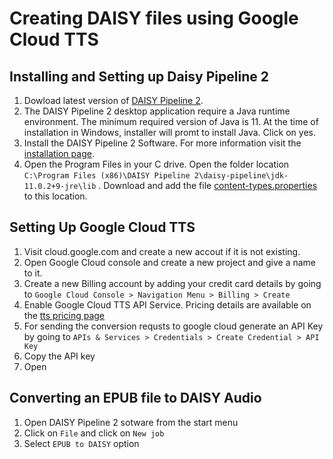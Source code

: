 # Creating DAISY files using Google Cloud TTS

## Installing and Setting up Daisy Pipeline 2
1. Dowload latest version of [DAISY Pipeline 2](https://daisy.github.io/pipeline/Download.html).
2. The DAISY Pipeline 2 desktop application require a Java runtime environment. The minimum required version of Java is 11. At the time of installation in Windows, installer will promt to install Java. Click on yes. 
3. Install the DAISY Pipeline 2 Software. For more information visit the [installation page](https://daisy.github.io/pipeline/Get-Help/User-Guide/Installation/#system-requirements).
4. Open the Program Files in your C drive. Open the folder location `C:\Program Files (x86)\DAISY Pipeline 2\daisy-pipeline\jdk-11.0.2+9-jre\lib` . Download and add the file [content-types.properties](https://github.com/AdoptOpenJDK/openjdk-jdk11/blob/master/src/java.base/windows/classes/sun/net/www/content-types.properties) to this location.

## Setting Up Google Cloud TTS
1. Visit cloud.google.com and create a new accout if it is not existing.
2. Open Google Cloud console and create a new project and give a name to it.
3. Create a new Billing account by adding your credit card details by going to `Google Cloud Console > Navigation Menu > Billing > Create`
4. Enable Google Cloud TTS API Service. Pricing details are available on the [tts pricing page](https://cloud.google.com/text-to-speech/pricing)
5. For sending the conversion requsts to google cloud generate an API Key by going to `APIs & Services > Credentials > Create Credential > API Key`
6. Copy the API key
7. Open 

## Converting an EPUB file to DAISY Audio
1. Open DAISY Pipeline 2 sotware from the start menu
2. Click on `File` and click on `New job`
3. Select `EPUB to DAISY` option
